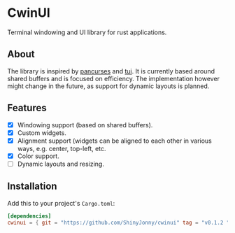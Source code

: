 # CwinUI

Terminal windowing and UI library for rust applications.

## About

The library is inspired by [pancurses](https://github.com/ihalila/pancurses) and [tui](https://github.com/fdehau/tui-rs/).
It is currently based around shared buffers and is focused on efficiency. The implementation however might change in the future, as support for dynamic layouts is planned.

## Features

- [x] Windowing support (based on shared buffers).
- [x] Custom widgets.
- [x] Alignment support (widgets can be aligned to each other in various ways, e.g. center, top-left, etc.
- [x] Color support.
- [ ] Dynamic layouts and resizing.

## Installation

Add this to your project's `Cargo.toml`:

```toml
[dependencies]
cwinui = { git = "https://github.com/ShinyJonny/cwinui" tag = "v0.1.2 "}
```
